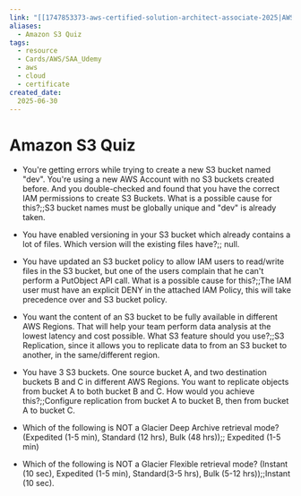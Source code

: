 ```yaml
---
link: "[[1747853373-aws-certified-solution-architect-associate-2025|AWS Certified Solution Architect Associate 2025]]"
aliases: 
  - Amazon S3 Quiz
tags:
  - resource
  - Cards/AWS/SAA_Udemy
  - aws
  - cloud
  - certificate
created_date:
  2025-06-30
---
```

# Amazon S3 Quiz
- You're getting errors while trying to create a new S3 bucket named "dev". You're using a new AWS Account with no S3 buckets created before. And you double-checked and found that you have the correct IAM permissions to create S3 Buckets. What is a possible cause for this?;;S3 bucket names must be globally unique and "dev" is already taken.
<!--SR:!2025-09-21,60,310-->
- You have enabled versioning in your S3 bucket which already contains a lot of files. Which version will the existing files have?;; null.
<!--SR:!2025-09-21,60,310-->
- You have updated an S3 bucket policy to allow IAM users to read/write files in the S3 bucket, but one of the users complain that he can't perform a PutObject API call. What is a possible cause for this?;;The IAM user must have an explicit DENY in the attached IAM Policy, this will take precedence over and S3 bucket policy.
<!--SR:!2025-08-29,39,290-->
- You want the content of an S3 bucket to be fully available in different AWS Regions. That will help your team perform data analysis at the lowest latency and cost possible. What S3 feature should you use?;;S3 Replication, since it allows you to replicate data to from an S3 bucket to another, in the same/different region.
<!--SR:!2025-08-10,25,270-->
- You have 3 S3 buckets. One source bucket A, and two destination buckets B and C in different AWS Regions. You want to replicate objects from bucket A to both bucket B and C. How would you achieve this?;;Configure replication from bucket A to bucket B, then from bucket A to bucket C.
<!--SR:!2025-09-24,63,310-->
- Which of the following is NOT a Glacier Deep Archive retrieval mode? (Expedited (1-5 min), Standard (12 hrs), Bulk (48 hrs));; Expedited (1-5 min)
<!--SR:!2025-09-14,55,310-->
- Which of the following is NOT a Glacier Flexible retrieval mode? (Instant (10 sec), Expedited (1-5 min), Standard(3-5 hrs), Bulk (5-12 hrs));;Instant (10 sec).
<!--SR:!2025-09-23,62,310-->

